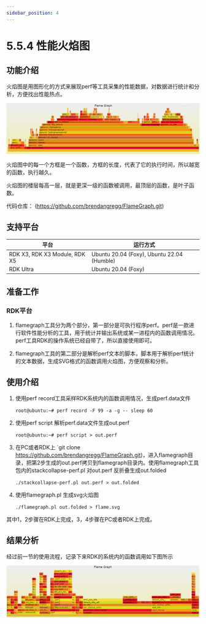 ```yaml
---
sidebar_position: 4
---
```


# 5.5.4 性能火焰图

## 功能介绍

火焰图是用图形化的方式来展现perf等工具采集的性能数据，对数据进行统计和分析，方便找出性能热点。

![http-bw](/../static/img/05_Robot_development/05_tros_dev/image/flame_graph/flamegraph.png "flame graph")

火焰图中的每一个方框是一个函数，方框的长度，代表了它的执行时间，所以越宽的函数，执行越久。

火焰图的楼层每高一层，就是更深一级的函数被调用，最顶层的函数，是叶子函数。

代码仓库： (https://github.com/brendangregg/FlameGraph.git)

## 支持平台

| 平台    | 运行方式 |
| ------- | ---------|
| RDK X3, RDK X3 Module, RDK X5 | Ubuntu 20.04 (Foxy), Ubuntu 22.04 (Humble)    |
| RDK Ultra| Ubuntu 20.04 (Foxy) |

## 准备工作

### RDK平台

1. flamegraph工具分为两个部分，第一部分是可执行程序perf。perf是一款进行软件性能分析的工具，用于统计并输出系统或某一进程内的函数调用情况。perf工具RDK的操作系统已经自带了，所以直接使用即可。

2. flamegraph工具的第二部分是解析perf文本的脚本，脚本用于解析perf统计的文本数据，生成SVG格式的函数调用火焰图，方便观察和分析。

## 使用介绍

1. 使用perf record工具采样RDK系统内的函数调用情况，生成perf.data文件

    ```shell
    root@ubuntu:~# perf record -F 99 -a -g -- sleep 60
    ```

2. 使用perf script 解析perf.data文件生成out.perf

    ```shell
    root@ubuntu:~# perf script > out.perf
    ```

3. 在PC或者RDK上 `git clone https://github.com/brendangregg/FlameGraph.git)，进入flamegraph目录，把第2步生成的out.perf拷贝到flamegraph目录内。使用flamegraph工具包内的stackcollapse-perf.pl 对out.perf 反折叠生成out.folded

    ```shell
    ./stackcollapse-perf.pl out.perf > out.folded
    ```

4. 使用flamegraph.pl 生成svg火焰图

    ```shell
    ./flamegraph.pl out.folded > flame.svg
    ```

其中1，2步骤在RDK上完成，3，4步骤在PC或者RDK上完成。

## 结果分析

经过前一节的使用流程，记录下来RDK的系统内的函数调用如下图所示

![](/../static/img/05_Robot_development/05_tros_dev/image/flame_graph/flame_graph_result.png)
